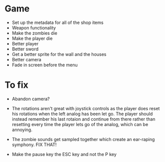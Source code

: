 # Game
- Set up the metadata for all of the shop items
- Weapon functionality
- Make the zombies die 
- Make the player die
- Better player 
- Better sword 
- Get a better sprite for the wall and the houses
- Better camera
- Fade in screen before the menu

# To fix
- Abandon camera?

- The rotations aren't great with joystick controls as the player does reset his rotations when the left analog has been let go. The player should instead remember his last rotaion and continue from there rather than resetting every time the player lets go of the analog, which can be annoying. 

- The zombie sounds get sampled together which create an ear-raping symphony. FIX THAT!

- Make the pause key the ESC key and not the P key
